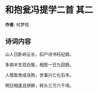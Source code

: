 # 和抱瓮冯提学二首  其二

**作者**: 何梦桂

## 诗词内容

山人日卧岭云长，扣户诗书枉纪纲。

多病半生双白鬓，相思一日九回肠。

人情取舍成刍狗，世事兴亡化石羊。

明日相逢且拼醉，转头三万六千场。

